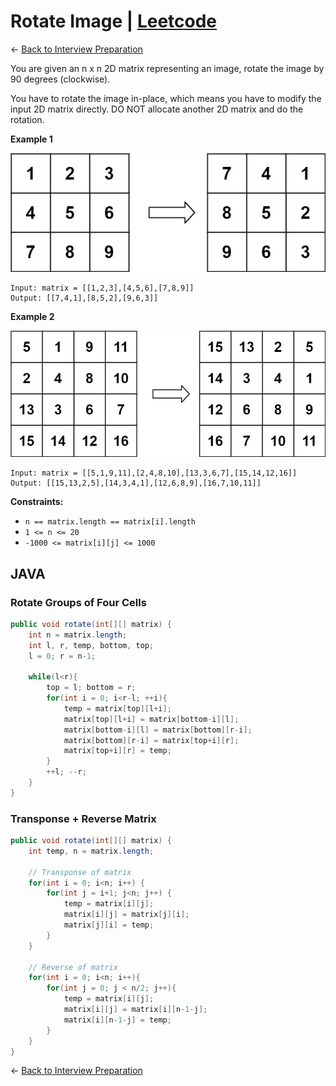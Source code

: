 # Rotate Image | [Leetcode](https://leetcode.com/problems/rotate-image/)

&larr; [Back to Interview Preparation](../../InterviewPreparation.md)

You are given an n x n 2D matrix representing an image, rotate the image by 90 degrees (clockwise).

You have to rotate the image in-place, which means you have to modify the input 2D matrix directly. DO NOT allocate another 2D matrix and do the rotation.

**Example 1**

![image1](../../../media/mat31.jpg) 

```
Input: matrix = [[1,2,3],[4,5,6],[7,8,9]]
Output: [[7,4,1],[8,5,2],[9,6,3]]
```
**Example 2**

![image2](../../../media/mat322.jpg)

```
Input: matrix = [[5,1,9,11],[2,4,8,10],[13,3,6,7],[15,14,12,16]]
Output: [[15,13,2,5],[14,3,4,1],[12,6,8,9],[16,7,10,11]]
```

**Constraints:**

- `n == matrix.length == matrix[i].length`
- `1 <= n <= 20`
- `-1000 <= matrix[i][j] <= 1000`

## JAVA
### Rotate Groups of Four Cells

```java
public void rotate(int[][] matrix) {
    int n = matrix.length;
    int l, r, temp, bottom, top;
    l = 0; r = n-1;
    
    while(l<r){
        top = l; bottom = r;
        for(int i = 0; i<r-l; ++i){
            temp = matrix[top][l+i];
            matrix[top][l+i] = matrix[bottom-i][l];
            matrix[bottom-i][l] = matrix[bottom][r-i];
            matrix[bottom][r-i] = matrix[top+i][r];
            matrix[top+i][r] = temp;
        }
        ++l; --r;
    }
}
```

### Transponse + Reverse Matrix

```java
public void rotate(int[][] matrix) {
    int temp, n = matrix.length;

    // Transponse of matrix
    for(int i = 0; i<n; i++) {
        for(int j = i+1; j<n; j++) {
            temp = matrix[i][j];
            matrix[i][j] = matrix[j][i];
            matrix[j][i] = temp; 
        }
    }

    // Reverse of matrix
    for(int i = 0; i<n; i++){
        for(int j = 0; j < n/2; j++){
            temp = matrix[i][j];
            matrix[i][j] = matrix[i][n-1-j];
            matrix[i][n-1-j] = temp;
        }
    }
}
```


&larr; [Back to Interview Preparation](../../InterviewPreparation.md)